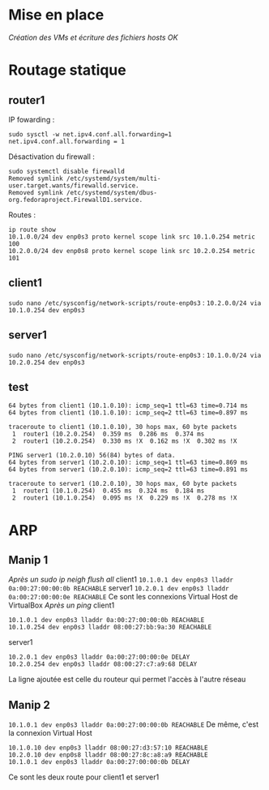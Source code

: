 # Mise en place
*Création des VMs et écriture des fichiers hosts OK*

# Routage statique
## router1
IP fowarding :
```
sudo sysctl -w net.ipv4.conf.all.forwarding=1
net.ipv4.conf.all.forwarding = 1
```
Désactivation du firewall :
```
sudo systemctl disable firewalld
Removed symlink /etc/systemd/system/multi-user.target.wants/firewalld.service.
Removed symlink /etc/systemd/system/dbus-org.fedoraproject.FirewallD1.service.
```
Routes :
```
ip route show
10.1.0.0/24 dev enp0s3 proto kernel scope link src 10.1.0.254 metric 100
10.2.0.0/24 dev enp0s8 proto kernel scope link src 10.2.0.254 metric 101
```

## client1

`sudo nano /etc/sysconfig/network-scripts/route-enp0s3` : `10.2.0.0/24 via 10.1.0.254 dev enp0s3`

## server1

`sudo nano /etc/sysconfig/network-scripts/route-enp0s3` : `10.1.0.0/24 via 10.2.0.254 dev enp0s3`

## test
```PING client1 (10.1.0.10) 56(84) bytes of data.
64 bytes from client1 (10.1.0.10): icmp_seq=1 ttl=63 time=0.714 ms
64 bytes from client1 (10.1.0.10): icmp_seq=2 ttl=63 time=0.897 ms

traceroute to client1 (10.1.0.10), 30 hops max, 60 byte packets
 1  router1 (10.2.0.254)  0.359 ms  0.286 ms  0.374 ms
 2  router1 (10.2.0.254)  0.330 ms !X  0.162 ms !X  0.302 ms !X
```
```
PING server1 (10.2.0.10) 56(84) bytes of data.
64 bytes from server1 (10.2.0.10): icmp_seq=1 ttl=63 time=0.869 ms
64 bytes from server1 (10.2.0.10): icmp_seq=2 ttl=63 time=0.891 ms

traceroute to server1 (10.2.0.10), 30 hops max, 60 byte packets
 1  router1 (10.1.0.254)  0.455 ms  0.324 ms  0.184 ms
 2  router1 (10.1.0.254)  0.095 ms !X  0.229 ms !X  0.278 ms !X
```

# ARP
## Manip 1
*Après un sudo ip neigh flush all*
client1
`10.1.0.1 dev enp0s3 lladdr 0a:00:27:00:00:0b REACHABLE`
server1
`10.2.0.1 dev enp0s3 lladdr 0a:00:27:00:00:0e REACHABLE`
Ce sont les connexions Virtual Host de VirtualBox
*Après un ping*
client1
```
10.1.0.1 dev enp0s3 lladdr 0a:00:27:00:00:0b REACHABLE
10.1.0.254 dev enp0s3 lladdr 08:00:27:bb:9a:30 REACHABLE
```
server1
```
10.2.0.1 dev enp0s3 lladdr 0a:00:27:00:00:0e DELAY
10.2.0.254 dev enp0s3 lladdr 08:00:27:c7:a9:68 DELAY
```
La ligne ajoutée est celle du routeur qui permet l'accès à l'autre réseau

## Manip 2
`10.1.0.1 dev enp0s3 lladdr 0a:00:27:00:00:0b REACHABLE`
De même, c'est la connexion Virtual Host
```
10.1.0.10 dev enp0s3 lladdr 08:00:27:d3:57:10 REACHABLE
10.2.0.10 dev enp0s8 lladdr 08:00:27:8c:a8:a9 REACHABLE
10.1.0.1 dev enp0s3 lladdr 0a:00:27:00:00:0b DELAY
```
Ce sont les deux route pour client1 et server1
